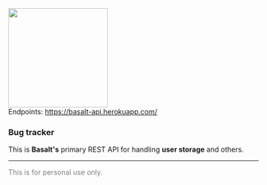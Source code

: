 <img src="https://firebasestorage.googleapis.com/v0/b/basalt-1ad57.appspot.com/o/assets%2Flogo.png?alt=media&token=bad5d139-0d01-4c9b-adc1-6fa6e2c842e1" width="200"/>
<br>
Endpoints: <a href="https://basalt-api.herokuapp.com/">https://basalt-api.herokuapp.com/</a>
<h3>Bug tracker</h3>

<p>This is <strong>Basalt's</strong> primary REST API for handling <strong>user storage</strong> and others.</p>

<hr>
<p style="color: grey;">This is for personal use only.</p>
